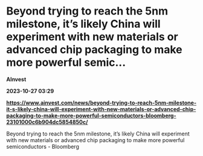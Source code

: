 # Beyond trying to reach the 5nm milestone, it’s likely China will experiment with new materials or advanced chip packaging to make more powerful semic...
**AInvest**

**2023-10-27 03:29**

**https://www.ainvest.com/news/beyond-trying-to-reach-5nm-milestone-it-s-likely-china-will-experiment-with-new-materials-or-advanced-chip-packaging-to-make-more-powerful-semiconductors-bloomberg-23101000c6b904dc5854850c/**

Beyond trying to reach the 5nm milestone, it’s likely China will experiment with new materials or advanced chip packaging to make more powerful semiconductors - Bloomberg